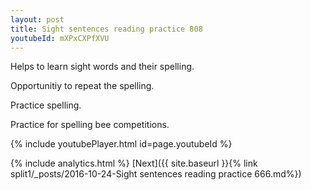 ```yaml
---
layout: post
title: Sight sentences reading practice 808
youtubeId: mXPxCXPfXVU
---
```

 
 
Helps to learn sight words and their spelling.

Opportunitiy to repeat the spelling. 

Practice spelling. 
 
Practice for spelling bee competitions. 
 
{% include youtubePlayer.html id=page.youtubeId %}
 
 
{% include analytics.html %} 
[Next]({{ site.baseurl }}{% link  split1/_posts/2016-10-24-Sight sentences reading practice 666.md%})
 
